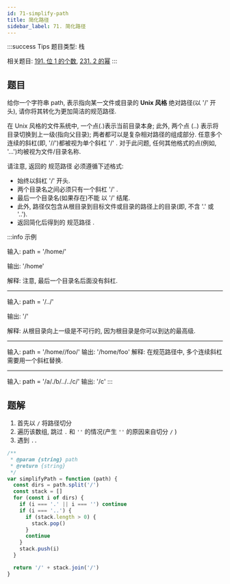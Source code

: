 ```yaml
---
id: 71-simplify-path
title: 简化路径
sidebar_label: 71. 简化路径
---
```


:::success Tips
题目类型: 栈

相关题目: [191. 位 1 的个数](/leetcode//easy/191-hamming-weight), [231. 2 的幂](/leetcode/medium/easy/231-is-power-of-two)
:::

## 题目

给你一个字符串 path, 表示指向某一文件或目录的 **Unix 风格** 绝对路径(以 '/' 开头), 请你将其转化为更加简洁的规范路径.

在 Unix 风格的文件系统中, 一个点(.)表示当前目录本身; 此外, 两个点 (..) 表示将目录切换到上一级(指向父目录); 两者都可以是复杂相对路径的组成部分. 任意多个连续的斜杠(即, '//')都被视为单个斜杠 '/' . 对于此问题, 任何其他格式的点(例如, '...')均被视为文件/目录名称.

请注意, 返回的 规范路径 必须遵循下述格式:

- 始终以斜杠 '/' 开头.
- 两个目录名之间必须只有一个斜杠 '/' .
- 最后一个目录名(如果存在)不能 以 '/' 结尾.
- 此外, 路径仅包含从根目录到目标文件或目录的路径上的目录(即, 不含 '.' 或 '..').
- 返回简化后得到的 规范路径 .

:::info 示例

输入: path = '/home/'

输出: '/home'

解释: 注意, 最后一个目录名后面没有斜杠.

---

输入: path = '/../'

输出: '/'

解释: 从根目录向上一级是不可行的, 因为根目录是你可以到达的最高级.

---

输入: path = '/home//foo/'
输出: '/home/foo'
解释: 在规范路径中, 多个连续斜杠需要用一个斜杠替换.

---

输入: path = '/a/./b/../../c/'
输出: '/c'
:::

## 题解

1. 首先以 `/` 将路径切分
2. 遍历该数组, 跳过 `.` 和 `''` 的情况(产生 `''` 的原因来自切分 `/` )
3. 遇到 `..`

```ts
/**
 * @param {string} path
 * @return {string}
 */
var simplifyPath = function (path) {
  const dirs = path.split('/')
  const stack = []
  for (const i of dirs) {
    if (i === '.' || i === '') continue
    if (i === '..') {
      if (stack.length > 0) {
        stack.pop()
      }
      continue
    }
    stack.push(i)
  }

  return '/' + stack.join('/')
}
```
